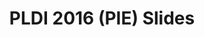 ---
layout: external
link: https://docs.google.com/presentation/d/1YrYdRHYSpdf7gPjNKVbNp2DD3DIm9U97CglmGEf3RJ4/present#slide=id.p

type: conference

title: 'PLDI 2016 (PIE) Slides'

heading: 'Data-Driven Precondition Inference with Learned Features'
publink: pldi2016_pie

target: '[PLDI 2016]'
location: 'Santa Barbara, CA'
presented_on: 2016-06-15

time: 25
frames: 26
tech: {icon: 'fab fa-google', name: 'Google Slides'}
---
